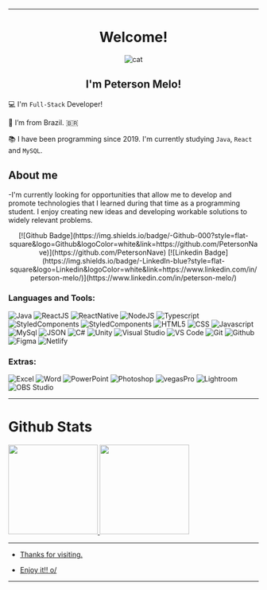 ----------------------------------------------------------------------------



<div align='center'>
 <h1>Welcome!</h1>
 
 ![cat](https://user-images.githubusercontent.com/61744533/156883049-46c251ac-897c-4254-99f7-dc2059229ea1.svg)

 ## I'm Peterson Melo!
</div>
 


 

:computer: I'm `Full-Stack` Developer!

:house_with_garden: I’m from Brazil. <span>&#x1f1e7;&#x1f1f7;</span>

:books: I have been programming since 2019. I'm currently studying `Java`, `React` and `MySQL`.
 

## About me

-I'm currently looking for opportunities that allow me to develop and promote technologies that I learned during that time as a programming student.
I enjoy creating new ideas and developing workable solutions to widely relevant problems.

<div align='center'>
[![Github Badge](https://img.shields.io/badge/-Github-000?style=flat-square&logo=Github&logoColor=white&link=https://github.com/PetersonNave)](https://github.com/PetersonNave)
[![Linkedin Badge](https://img.shields.io/badge/-LinkedIn-blue?style=flat-square&logo=Linkedin&logoColor=white&link=https://www.linkedin.com/in/peterson-melo/)](https://www.linkedin.com/in/peterson-melo/)
</div>

### Languages and Tools:

![Java](https://img.shields.io/badge/Java-ED8B00?style=for-the-badge&logo=java&logoColor=white)
![ReactJS](https://img.shields.io/badge/React-20232A?style=for-the-badge&logo=react&logoColor=61DAFB)
![ReactNative](https://img.shields.io/badge/React_Native-20232A?style=for-the-badge&logo=react&logoColor=61DAFB)
![NodeJS](https://img.shields.io/badge/Node.js-43853D?style=for-the-badge&logo=node.js&logoColor=white)
![Typescript](https://img.shields.io/badge/TypeScript-007ACC?style=for-the-badge&logo=typescript&logoColor=white)
![StyledComponents](https://img.shields.io/badge/styled--components-DB7093?style=for-the-badge&logo=styled-components&logoColor=white)
![StyledComponents](https://img.shields.io/badge/Prismic-3F4A56?style=for-the-badge&logo=prismic&logoColor=white)
![HTML5](https://img.shields.io/badge/HTML5-E34F26?style=for-the-badge&logo=html5&logoColor=white)
![CSS](https://img.shields.io/badge/CSS-1572B6?&style=for-the-badge&logo=css3&logoColor=white)
![Javascript](https://img.shields.io/badge/Javascript-f7df1e?style=for-the-badge&logo=javascript&logoColor=black)
![MySql](https://img.shields.io/badge/MySQL-00000F?style=for-the-badge&logo=mysql&logoColor=white)
![JSON](https://img.shields.io/badge/JSON-000000?style=for-the-badge&logo=json&logoColor=white)
![C#](https://img.shields.io/badge/C%23-5C2D91?style=for-the-badge&logo=c-sharp&logoColor=white)
![Unity](https://img.shields.io/badge/Unity-000000?style=for-the-badge&logo=unity&logoColor=white)
![Visual Studio](https://img.shields.io/badge/Visual%20Studio-5C2D91?style=for-the-badge&logo=visual-studio&logoColor=white)
![VS Code](https://img.shields.io/badge/VS%20Code-007acc?style=for-the-badge&logo=visual-studio-code&logoColor=white)
![Git](https://img.shields.io/badge/Git-f05032?style=for-the-badge&logo=git&logoColor=white)
![Github](https://img.shields.io/badge/GitHub-100000?style=for-the-badge&logo=github&logoColor=white)
![Figma](https://img.shields.io/badge/Figma-F24E1E?style=for-the-badge&logo=figma&logoColor=white)
![Netlify](https://img.shields.io/badge/Netlify-00C7B7?style=for-the-badge&logo=netlify&logoColor=white)

### Extras:


![Excel](https://img.shields.io/badge/Microsoft_Excel-217346?style=for-the-badge&logo=microsoft-excel&logoColor=white)
![Word](https://img.shields.io/badge/Microsoft_Word-2B579A?style=for-the-badge&logo=microsoft-word&logoColor=white)
![PowerPoint](https://img.shields.io/badge/Microsoft_PowerPoint-B7472A?style=for-the-badge&logo=microsoft-powerpoint&logoColor=white)
![Photoshop](https://user-images.githubusercontent.com/61744533/156882799-6251caee-1b0b-43a3-8b91-336ca57c8ab2.png)
![vegasPro](https://user-images.githubusercontent.com/61744533/156882807-357662b7-27ba-45cc-bb20-80d4623b8f9e.png)
![Lightroom](https://user-images.githubusercontent.com/61744533/156882821-161240ba-fd22-486e-b03e-75c9efaeacf6.png)
![OBS Studio](https://img.shields.io/badge/OBS-302E31?style=for-the-badge&logo=obs-studio&logoColor=white)

---

# Github Stats

<div>
<a href="https://github.com/PetersonNave">
<img height="180em" src="https://github-readme-stats.vercel.app/api/top-langs/?username=PetersonNave&layout=compact&langs_count=7&theme=dracula"/>
<img height="180em" src="https://github-readme-stats.vercel.app/api?username=PetersonNave&show_icons=true&theme=dracula&include_all_commits=true&count_private=true"/>
</div>

----------------------------------------------------------------------------------

 - Thanks for visiting.

- Enjoy it!! o/

---
